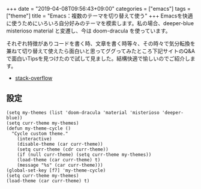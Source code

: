 +++
date = "2019-04-08T09:56:43+09:00"
categories = ["emacs"]
tags = ["theme"]
title = "Emacs：複数のテーマを切り替えて使う"
+++
Emacsを快適に使うためにいろいろ自分好みのテーマを模索します。私の場合、deeper-blue misterioso material と変遷し、今は doom-dracula を使っています。

それぞれ特徴がありコードを書く時、文章を書く時等々、その時々で気分転換を兼ねて切り替えて使えたら面白いと思ってググってみたところ下記サイトのQ&Aで面白いTipsを見つけたので試して見ました。結構快適で愉しいのでご紹介します。

* [stack-overflow](https://stackoverflow.com/questions/23793288/cycle-custom-themes-w-emacs-24)

## 設定 ##

``` emacs-lisp
(setq my-themes (list 'doom-dracula 'material 'misterioso 'deeper-blue)) 
(setq curr-theme my-themes)
(defun my-theme-cycle ()
  "Cycle custom theme."
    (interactive)
    (disable-theme (car curr-theme)) 
    (setq curr-theme (cdr curr-theme))
    (if (null curr-theme) (setq curr-theme my-themes))
    (load-theme (car curr-theme) t)
    (message "%s" (car curr-theme)))
(global-set-key [f7] 'my-theme-cycle)
(setq curr-theme my-themes)
(load-theme (car curr-theme) t)

```
